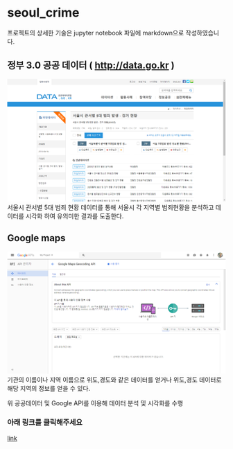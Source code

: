 # seoul_crime
프로젝트의 상세한 기술은 jupyter notebook 파일에 markdown으로 작성하였습니다.

## 정부 3.0 공공 데이터 ( http://data.go.kr )
![img](img/img1.png)
서울시 관서별 5대 범죄 현황 데이터를 통해 서울시 각 지역별 범죄현황을 분석하고 데이터를 시각화 하여 유의미한 결과를 도출한다.

## Google maps
![img](img/img2.png)
기관의 이름이나 지역 이름으로 위도,경도와 같은 데이터를 얻거나 위도,경도 데이터로 해당 지역의 정보를 얻을 수 있다.

위 공공데이터 및 Google API를 이용해 데이터 분석 및 시각화를 수행

### 아래 링크를 클릭해주세요
[link](https://github.com/HyunSu-Jin/seoul_crime/blob/master/seoul_crime.ipynb)
